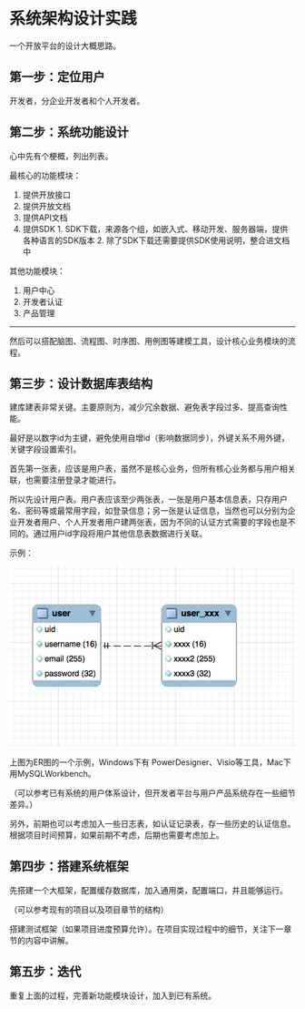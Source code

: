 # 系统架构设计实践

一个开放平台的设计大概思路。

## 第一步：定位用户

开发者，分企业开发者和个人开发者。

## 第二步：系统功能设计

心中先有个梗概，列出列表。

最核心的功能模块：

1. 提供开放接口
2. 提供开放文档
  1. 提供API文档
  2. 提供SDK
    1. SDK下载，来源各个组，如嵌入式、移动开发、服务器端，提供各种语言的SDK版本
    2. 除了SDK下载还需要提供SDK使用说明，整合进文档中

其他功能模块：

1. 用户中心
  1. 开发者认证
2. 产品管理

---

然后可以搭配脑图、流程图、时序图、用例图等建模工具，设计核心业务模块的流程。

## 第三步：设计数据库表结构

建库建表非常关键。主要原则为，减少冗余数据、避免表字段过多、提高查询性能。

最好是以数字id为主键，避免使用自增id（影响数据同步），外键关系不用外键，关键字段设置索引。

首先第一张表，应该是用户表，虽然不是核心业务，但所有核心业务都与用户相关联，也需要注册登录才能进行。

所以先设计用户表。用户表应该至少两张表，一张是用户基本信息表，只存用户名、密码等或最常用字段，如登录信息；另一张是认证信息，当然也可以分别为企业开发者用户、个人开发者用户建两张表，因为不同的认证方式需要的字段也是不同的。通过用户id字段将用户其他信息表数据进行关联。

示例：

![ER图](/_static/design/er.png)

上图为ER图的一个示例，Windows下有 PowerDesigner、Visio等工具，Mac下用MySQLWorkbench。

（可以参考已有系统的用户体系设计，但开发者平台与用户产品系统存在一些细节差异。）

另外，前期也可以考虑加入一些日志表，如认证记录表，存一些历史的认证信息。根据项目时间预算，如果前期不考虑，后期也需要考虑加上。

## 第四步：搭建系统框架

先搭建一个大框架，配置缓存数据库，加入通用类，配置端口，并且能够运行。

（可以参考现有的项目以及项目章节的结构）

搭建测试框架（如果项目进度预算允许）。在项目实现过程中的细节，关注下一章节的内容中讲解。

## 第五步：迭代

重复上面的过程，完善新功能模块设计，加入到已有系统。
